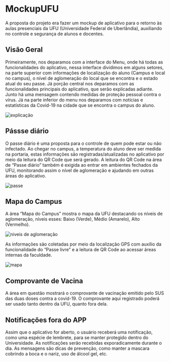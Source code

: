 # MockupUFU
A proposta do projeto era fazer um mockup de aplicativo para o retorno às aulas presenciais da UFU (Universidade Federal de Uberlândia), auxiliando no controle e segurança de alunos e docentes.

## Visão Geral

Primeiramente, nos deparamos com a interface do Menu, onde há todas as funcionalidades do aplicativo, nessa interface dividimos em alguns setores, na parte superior com informações de localização do aluno (Campus e local no campus), o nível de aglomeração do local que se encontra e o estado atual do seu passe.
Já porção central nos deparamos com as funcionalidades principais do aplicativo, que serão explicadas adiante. Junto há uma mensagem contendo medidas de proteção pessoal contra o vírus.
Já na parte inferior do menu nos deparamos com notícias e estatísticas da Covid-19 na cidade que se encontra o campus do aluno.

![explicação](https://user-images.githubusercontent.com/98183768/164259447-98ddad24-c1a5-4fdd-b417-2d3450a6289a.jpg)

## Pássse diário

O passe diário é uma proposta para o controle de quem pode estar ou não infectado. Ao chegar no campus, a temperatura do aluno deve ser medida na portaria, estas informações são registradas/atualizadas no aplicativo por meio da leitura do QR Code que será gerado.
A leitura do QR Code na área de “Passe diário” também é exigida ao entrar em ambientes fechados da UFU, monitorando assim o nível de aglomeração e ajudando em outras áreas do aplicativo.

![passe](https://user-images.githubusercontent.com/98183768/164260933-b48de561-4d7d-4619-9752-54da96809954.png)

## Mapa do Campus

A área “Mapa do Campus” mostra o mapa da UFU destacando os níveis de aglomeração, níveis esses: Baixo (Verde), Médio (Amarelo), Alto (Vermelho).

![niveis de aglomeração](https://user-images.githubusercontent.com/98183768/164262108-ad25ede6-27a5-4aed-ba57-4c768c4ccdb7.jpg)

As informações são coletadas por meio da localização GPS com auxílio da funcionalidade do “Passe livre” e a leitura de QR Code ao acessar áreas internas da faculdade.

![mapa](https://user-images.githubusercontent.com/98183768/164261065-4e024f81-0e27-49b1-aa29-62bca77e3c26.png)

## Comprovante de Vacina

A área em questão mostrará o comprovante de vacinação emitido pelo SUS das duas doses contra a covid-19. O comprovante aqui registrado poderá ser usado tanto dentro da UFU, quanto fora dela.

## Notificações fora do APP

Assim que o aplicativo for aberto, o usuário receberá uma notificação, como uma espécie de lembrete, para se manter protegido dentro do Universidade. As notificações serão recebidas exporadicamente durante o dia. As mensagens são dicas de prevenção, como manter a mascara cobrindo a boca e o nariz, uso de álcool gel, etc. 
